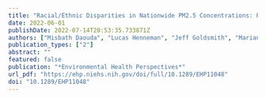 ```yaml
---
title: "Racial/Ethnic Disparities in Nationwide PM2.5 Concentrations: Perils of Assuming a Linear Relationship"
date: 2022-06-01
publishDate: 2022-07-14T20:53:35.733871Z
authors: ["Misbath Daouda", "Lucas Henneman", "Jeff Goldsmith", "Marianthi-Anna Kioumourtzoglou", "Joan A. Casey"]
publication_types: ["2"]
abstract: ""
featured: false
publication: "*Environmental Health Perspectives*"
url_pdf: "https://ehp.niehs.nih.gov/doi/full/10.1289/EHP11048"
doi: "10.1289/EHP11048"
---
```


